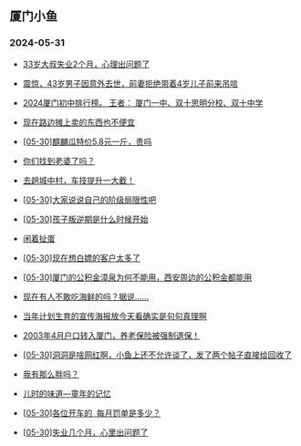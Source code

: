 ## 厦门小鱼 
### 2024-05-31

+ [33岁大叔失业2个月，心理出问题了](http://bbs.xmfish.com/read-htm-tid-18197806.html)

+ [震惊，43岁男子因意外去世，前妻拒绝带着4岁儿子前来吊唁](http://bbs.xmfish.com/read-htm-tid-18197781.html)

+ [2024厦门初中排行榜。 
王者： 
厦门一中、双十思明分校、双十中学](http://bbs.xmfish.com/read-htm-tid-18197819.html)

+ [现在路边摊上卖的东西也不便宜](http://bbs.xmfish.com/read-htm-tid-18197706.html)

+ [[05-30]麒麟瓜特价5.8元一斤，贵吗](http://bbs.xmfish.com/read-htm-tid-18197754.html)

+ [你们找到老婆了吗？](http://bbs.xmfish.com/read-htm-tid-18197692.html)

+ [去趟城中村，车技提升一大截！](http://bbs.xmfish.com/read-htm-tid-18197939.html)

+ [[05-30]大家说说自己的阶级局限性吧](http://bbs.xmfish.com/read-htm-tid-18197740.html)

+ [[05-30]孩子叛逆期是什么时候开始](http://bbs.xmfish.com/read-htm-tid-18197766.html)

+ [闲着扯蛋](http://bbs.xmfish.com/read-htm-tid-18197800.html)

+ [[05-30]现在想白嫖的客户太多了](http://bbs.xmfish.com/read-htm-tid-18198030.html)

+ [[05-30]厦门的公积金漳泉为何不能用，西安周边的公积金都能用](http://bbs.xmfish.com/read-htm-tid-18197855.html)

+ [现在有人不敢吃海鲜的吗？据说……](http://bbs.xmfish.com/read-htm-tid-18198010.html)

+ [当年计划生育的宣传海报放今天看确实是句句真理啊](http://bbs.xmfish.com/read-htm-tid-18198077.html)

+ [2003年4月户口转入厦门，养老保险被强制退保！](http://bbs.xmfish.com/read-htm-tid-18197787.html)

+ [[05-30]洞洞是啥网红啊，小鱼上还不允许谈了，发了两个帖子直接给回收了](http://bbs.xmfish.com/read-htm-tid-18197966.html)

+ [我有那么胖吗？](http://bbs.xmfish.com/read-htm-tid-18198112.html)

+ [儿时的味道—童年的记忆](http://bbs.xmfish.com/read-htm-tid-18197989.html)

+ [[05-30]各位开车的  每月罚单是多少？](http://bbs.xmfish.com/read-htm-tid-18198100.html)

+ [[05-30]失业几个月，心里出问题了](http://bbs.xmfish.com/read-htm-tid-18198095.html)

